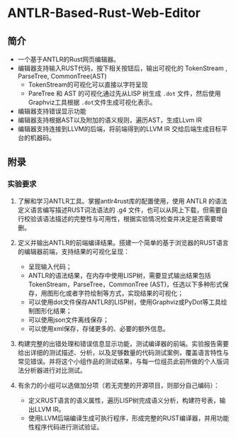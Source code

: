 # ANTLR-Based-Rust-Web-Editor

## 简介
- 一个基于ANTLR的Rust网页编辑器。
- 编辑器支持输入RUST代码，按下相关按钮后，输出可视化的 TokenStream , ParseTree, CommonTree(AST)
  - TokenStream的可视化可以直接以字符呈现
  - PareTree 和 AST 的可视化通过先从LISP 树生成 `.dot` 文件，然后使用Graphviz工具根据 `.dot`文件生成可视化表示。
- 编辑器支持错误显示功能
- 编辑器支持根据AST以及附加的语义规则，遍历AST，生成LLvm IR
- 编辑器支持连接到LLVM的后端，将前端得到的LLVM IR 交给后端生成目标平台的机器码。


## 附录
### 实验要求
1. 了解和学习ANTLR工具。掌握antlr4rust库的配置使用，使用 ANTLR 的语法定义语言编写描述RUST词法语法的 .g4 文件，也可以从网上下载，但需要自行校验该语法描述的完整性与可用性，根据实验情况检查并决定是否需要增删。

2. 定义并输出ANTLR的前端编译结果。搭建一个简单的基于浏览器的RUST语言的编辑器前端，支持结果的可视化呈现：
   - 呈现输入代码；
   - ANTLR的语法结果，在内存中使用LISP树，需要显式输出结果包括TokenStream，ParseTree，CommonTree (AST)，任选以下多种形式保存，用图形化或者字符绘制等方式，实现结果的可视化；
   - 可以使用dot文件保存ANTLR的LISP树，使用Graphviz或PyDot等工具绘制图形化结果；
   - 可以使用json文件离线保存；
   - 可以使用xml保存，存储更多的、必要的额外信息。

3. 构建完整的出错处理和错误信息显示功能，测试编译器的前端。实验报告需要给出详细的测试描述、分析，以及足够数量的代码测试案例，覆盖语言特性与常见错误。并将这个小组作品的测试结果，与每一位组员此前所做的个人版词法分析器进行对比测试。

4. 有余力的小组可以选做加分项（若无完整的开源项目，则部分自己编码）：
   - 定义RUST语言的语义属性，遍历LISP树完成语义分析，构建符号表，输出LLVM IR。
   - 使用LLVM后端编译生成可执行程序，形成完整的RUST编译器，并用功能性程序代码进行测试验证。
